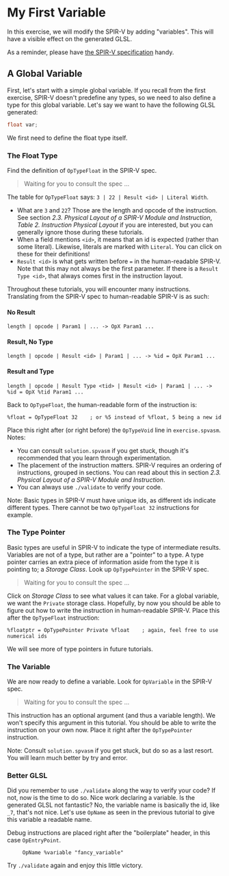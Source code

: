 # My First Variable

In this exercise, we will modify the SPIR-V by adding "variables".  This will have a visible effect
on the generated GLSL.

As a reminder, please have [the SPIR-V specification][SPIRV-spec] handy.

[SPIRV-spec]: https://www.khronos.org/registry/spir-v/specs/unified1/SPIRV.html

## A Global Variable

First, let's start with a simple global variable.  If you recall from the first exercise, SPIR-V
doesn't predefine any types, so we need to also define a type for this global variable.  Let's say
we want to have the following GLSL generated:

```c
float var;
```

We first need to define the float type itself.

### The Float Type

Find the definition of `OpTypeFloat` in the SPIR-V spec.

> Waiting for you to consult the spec ...

The table for `OpTypeFloat` says: `3 | 22 | Result <id> | Literal Width`.

- What are `3` and `22`?  Those are the length and opcode of the instruction.  See section _2.3.
  Physical Layout of a SPIR-V Module and Instruction_, _Table 2. Instruction Physical Layout_ if you
  are interested, but you can generally ignore those during these tutorials.
- When a field mentions `<id>`, it means that an id is expected (rather than some literal).
  Likewise, literals are marked with `Literal`.  You can click on these for their definitions!
- `Result <id>` is what gets written before `=` in the human-readable SPIR-V.  Note that this may
  not always be the first parameter.  If there is a `Result Type <id>`, that always comes first in
  the instruction layout.

Throughout these tutorials, you will encounter many instructions.  Translating from the SPIR-V spec
to human-readable SPIR-V is as such:

#### No Result

```
length | opcode | Param1 | ... -> OpX Param1 ...
```

#### Result, No Type

```
length | opcode | Result <id> | Param1 | ... -> %id = OpX Param1 ...
```

#### Result and Type

```
length | opcode | Result Type <tid> | Result <id> | Param1 | ... -> %id = OpX %tid Param1 ...
```

Back to `OpTypeFloat`, the human-readable form of the instruction is:

```elisp
%float = OpTypeFloat 32    ; or %5 instead of %float, 5 being a new id
```

Place this right after (or right before) the `OpTypeVoid` line in `exercise.spvasm`.  Notes:

- You can consult `solution.spvasm` if you get stuck, though it's recommended that you learn through
  experimentation.
- The placement of the instruction matters.  SPIR-V requires an ordering of instructions, grouped in
  sections.  You can read about this in section _2.3. Physical Layout of a SPIR-V Module and
  Instruction_.
- You can always use `./validate` to verify your code.

Note: Basic types in SPIR-V must have unique ids, as different ids indicate different types.  There
cannot be two `OpTypeFloat 32` instructions for example.

### The Type Pointer

Basic types are useful in SPIR-V to indicate the type of intermediate results.  Variables are not of
a type, but rather are a "pointer" to a type.  A type pointer carries an extra piece of information
aside from the type it is pointing to; a _Storage Class_.  Look up `OpTypePointer` in the SPIR-V
spec.

> Waiting for you to consult the spec ...

Click on _Storage Class_ to see what values it can take.  For a global variable, we want the
`Private` storage class.  Hopefully, by now you should be able to figure out how to write the
instruction in human-readable SPIR-V.  Place this after the `OpTypeFloat` instruction:

```elisp
%floatptr = OpTypePointer Private %float    ; again, feel free to use numerical ids
```

We will see more of type pointers in future tutorials.

### The Variable

We are now ready to define a variable.  Look for `OpVariable` in the SPIR-V spec.

> Waiting for you to consult the spec ...

This instruction has an optional argument (and thus a variable length).  We won't specify this
argument in this tutorial.  You should be able to write the instruction on your own now.  Place it
right after the `OpTypePointer` instruction.

Note: Consult `solution.spvasm` if you get stuck, but do so as a last resort.  You will learn much
better by try and error.

### Better GLSL

Did you remember to use `./validate` along the way to verify your code?  If not, now is the time to
do so.  Nice work declaring a variable.  Is the generated GLSL not fantastic?  No, the variable name
is basically the id, like `_7`, that's not nice.  Let's use `OpName` as seen in the previous
tutorial to give this variable a readable name.

Debug instructions are placed right after the "boilerplate" header, in this case `OpEntryPoint`.

```elisp
     OpName %variable "fancy_variable"
```

Try `./validate` again and enjoy this little victory.
